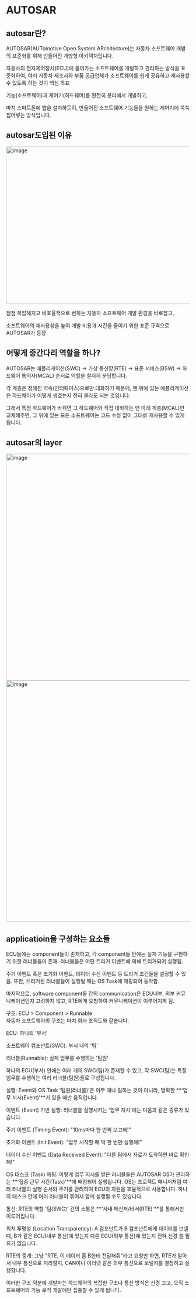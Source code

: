AUTOSAR
==
autosar란?
-
AUTOSAR(AUTomotive Open System ARchitecture)는 자동차 소프트웨어 개발의 표준화를 위해 만들어진 개방형 아키텍처입니다.

자동차의 전자제어장치(ECU)에 들어가는 소프트웨어를 개발하고 관리하는 방식을 표준화하여, 여러 자동차 제조사와 부품 공급업체가 소프트웨어를 쉽게 공유하고 재사용할 수 있도록 하는 것이 핵심 목표  

기능(소프트웨어)과 제어기(하드웨어)를 완전히 분리해서 개발하고,  

마치 스마트폰에 앱을 설치하듯이, 만들어진 소프트웨어 기능들을 원하는 제어기에 쏙쏙 집어넣는 방식입니다.

autosar도입된 이유
--
<img width="1056" height="430" alt="image" src="https://github.com/user-attachments/assets/df3c835f-334d-47a8-8cad-5539d72e8183" />

점점 복잡해지고 비효율적으로 변하는 자동차 소프트웨어 개발 환경을 바로잡고,  

소프트웨어의 재사용성을 높여 개발 비용과 시간을 줄이기 위한 표준 규격으로 AUTOSAR가 등장  

어떻게 중간다리 역할을 하나?
-
AUTOSAR는 애플리케이션(SWC) → 가상 통신망(RTE) → 표준 서비스(BSW) → 하드웨어 통역사(MCAL) 순서로 역할을 철저히 분담합니다.  

각 계층은 정해진 약속(인터페이스)으로만 대화하기 때문에, 맨 위에 있는 애플리케이션은 하드웨어가 어떻게 생겼는지 전혀 몰라도 되는 것입니다.   

그래서 특정 하드웨어가 바뀌면 그 하드웨어와 직접 대화하는 맨 아래 계층(MCAL)만 교체해주면, 그 위에 있는 모든 소프트웨어는 코드 수정 없이 그대로 재사용할 수 있게 됩니다.  

autosar의 layer
--

<img width="1214" height="619" alt="image" src="https://github.com/user-attachments/assets/4ba16b99-6eeb-4d71-99e4-94191b03f1cf" />


<img width="1245" height="660" alt="image" src="https://github.com/user-attachments/assets/a816ede3-99f4-4946-bfb4-a072a34fa815" />

applicatioin을 구성하는 요소들
-
ECU들에는 component들이 존재하고, 각 component들 안에는 실제 기능을 구현하기 위한 러너블들이 존재. 러너블들은 어떤 트리거 이벤트에 의해 트리거되어 실행됨.  

주기 이벤트 혹은 초기화 이벤트, 데이터 수신 이벤트 등 트리거 조건들을 설정할 수 있음. 또한, 트리거된 러너블들이 실행될 때는 OS Task에 매핑되어 동작함.  

마지막으로, software component들 간의 communication은 ECU내부, 외부 커뮤니케이션인지 고려하지 않고, RTE에게 요청하여 커뮤니케이션이 이루어지게 됨.  

구조: ECU > Component > Runnable  
자동차 소프트웨어의 구조는 마치 회사 조직도와 같습니다.  

ECU: 하나의 '부서'

소프트웨어 컴포넌트(SWC): 부서 내의 '팀'

러너블(Runnable): 실제 업무를 수행하는 '팀원'

하나의 ECU(부서) 안에는 여러 개의 SWC(팀)가 존재할 수 있고, 각 SWC(팀)는 특정 임무를 수행하는 여러 러너블(팀원)들로 구성됩니다.

실행: Event와 OS Task
'팀원(러너블)'은 아무 때나 일하는 것이 아니라, 명확한 **'업무 지시(Event)'**가 있을 때만 움직입니다.

이벤트 (Event) 기반 실행: 러너블을 실행시키는 '업무 지시'에는 다음과 같은 종류가 있습니다.

주기 이벤트 (Timing Event): "10ms마다 한 번씩 보고해!"

초기화 이벤트 (Init Event): "업무 시작할 때 딱 한 번만 실행해!"

데이터 수신 이벤트 (Data Received Event): "다른 팀에서 자료가 도착하면 바로 확인해!"

OS 태스크 (Task) 매핑: 이렇게 업무 지시를 받은 러너블들은 AUTOSAR OS가 관리하는 **'집중 근무 시간(Task)'**에 배정되어 실행됩니다. OS는 프로젝트 매니저처럼 여러 러너블의 실행 순서와 주기를 관리하여 ECU의 자원을 효율적으로 사용합니다. 하나의 태스크 안에 여러 러너블이 묶여서 함께 실행될 수도 있습니다.

통신: RTE의 역할
'팀(SWC)' 간의 소통은 **'사내 메신저/비서(RTE)'**를 통해서만 이루어집니다.

위치 투명성 (Location Transparency): A 컴포넌트가 B 컴포넌트에게 데이터를 보낼 때, B가 같은 ECU(내부 통신)에 있는지 다른 ECU(외부 통신)에 있는지 전혀 신경 쓸 필요가 없습니다.

RTE의 중계: 그냥 "RTE, 이 데이터 좀 B한테 전달해줘"라고 요청만 하면, RTE가 알아서 내부 통신으로 처리할지, CAN이나 이더넷 같은 외부 통신으로 보낼지를 결정하고 실행합니다.

이러한 구조 덕분에 개발자는 하드웨어의 복잡한 구조나 통신 방식은 신경 끄고, 오직 소프트웨어의 기능 로직 개발에만 집중할 수 있게 됩니다.


